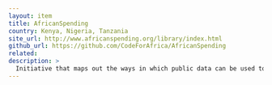 ```yaml
---
layout: item
title: AfricanSpending
country: Kenya, Nigeria, Tanzania
site_url: http://www.africanspending.org/library/index.html
github_url: https://github.com/CodeForAfrica/AfricanSpending
related: 
description: >
  Initiative that maps out the ways in which public data can be used to improve the way we understand how governments spend our money.
---
```

